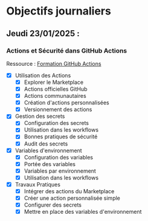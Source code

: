 # Objectifs journaliers

## Jeudi 23/01/2025 :

### Actions et Sécurité dans GitHub Actions

Ressource : [Formation GitHub Actions](https://github.com/HachemiH/formation-github-actions)

- [x] Utilisation des Actions
  - [x] Explorer le Marketplace
  - [x] Actions officielles GitHub
  - [x] Actions communautaires
  - [x] Création d'actions personnalisées
  - [x] Versionnement des actions

- [x] Gestion des secrets
  - [x] Configuration des secrets
  - [x] Utilisation dans les workflows
  - [x] Bonnes pratiques de sécurité
  - [x] Audit des secrets

- [x] Variables d'environnement
  - [x] Configuration des variables
  - [x] Portée des variables
  - [x] Variables par environnement
  - [x] Utilisation dans les workflows

- [x] Travaux Pratiques
  - [x] Intégrer des actions du Marketplace
  - [x] Créer une action personnalisée simple
  - [x] Configurer des secrets
  - [x] Mettre en place des variables d'environnement 